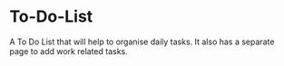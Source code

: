 # To-Do-List
A To Do List that will help to organise daily tasks. 
It also has a separate page to add work related tasks.
